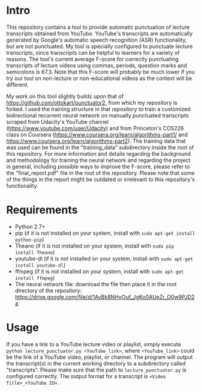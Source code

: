 # Intro

This repository contains a tool to provide automatic punctuation of lecture transcripts obtained from YouTube. YouTube's transcripts are automatically generated by Google's automatic speech recognition (ASR) functionality, but are not punctuated. My tool is specially configured to punctuate lecture transcripts, since transcripts can be helpful to learners for a variety of reasons. The tool's current average F-score for correctly punctuating transcripts of lecture videos using commas, periods, question marks and semicolons is 67.3. Note that this F-score will probably be much lower if you try our tool on non-lecture or non-educational videos as the context will be different.

My work on this tool slightly builds upon that of https://github.com/ottokart/punctuator2, from which my repository is forked. I used the training structure in that repository to train a customized bidirectional recurrent neural network on manually punctuated transcripts scraped from Udacity's YouTube channel (https://www.youtube.com/user/Udacity) and from Princeton's COS226 class on Coursera (https://www.coursera.org/learn/algorithms-part1/ and https://www.coursera.org/learn/algorithms-part2). The training data that was used can be found in the "training_data" subdirectory inside the root of this repository. For more information and details regarding the background and methodology for training the neural network and regarding the project in general, including possible ways to improve the F-score, please refer to the "final_report.pdf" file in the root of the repository. Please note that some of the things in the report might be outdated or irrelevant to this repository's functionality.

# Requirements

* Python 2.7+
* pip (if it is not installed on your system, install with `sudo apt-get install python-pip`)
* Theano (if it is not installed on your system, install with `sudo pip install Theano`)
* youtube-dl (if it is not installed on your system, install with `sudo apt-get install youtube-dl`)
* ffmpeg (if it is not installed on your system, install with `sudo apt-get install ffmpeg`)
* The neural network file: download the file then place it in the root directory of the repository: https://drive.google.com/file/d/1AyBk8NHyOuf_JgKo0AUeZr_O0w9PJD2a

# Usage

If you have a link to a YouTube lecture video or playlist, simply execute `python lecture_punctuator.py <YouTube_link>`, where `<YouTube_link>` could be the link of a YouTube video, playlist, or channel. The program will output the transcript(s) in the current working directory to a subdirectory called "transcripts". Please make sure that the path to `lecture_punctuator.py` is configured correctly. The output format for a transcript is `<Video Title>_<YouTube ID>`.